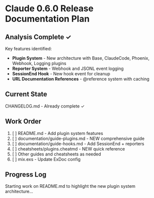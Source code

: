 # Claude 0.6.0 Release Documentation Plan

## Analysis Complete ✓

Key features identified:
- **Plugin System** - New architecture with Base, ClaudeCode, Phoenix, Webhook, Logging plugins
- **Reporter System** - Webhook and JSONL event logging  
- **SessionEnd Hook** - New hook event for cleanup
- **URL Documentation References** - @reference system with caching

## Current State

CHANGELOG.md - Already complete ✓

## Work Order

1. [ ] README.md - Add plugin system features
2. [ ] documentation/guide-plugins.md - NEW comprehensive guide  
3. [ ] documentation/guide-hooks.md - Add SessionEnd + reporters
4. [ ] cheatsheets/plugins.cheatmd - NEW quick reference
5. [ ] Other guides and cheatsheets as needed
6. [ ] mix.exs - Update ExDoc config

## Progress Log

Starting work on README.md to highlight the new plugin system architecture...